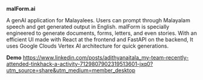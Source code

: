 **malForm.ai**

A genAI application for Malayalees. Users can prompt through Malayalam speech and get generated output in English. malForm is specially engineered to generate documents, forms, letters, and even stories. With an efficient UI made with React at the frontend and FastAPI on the backend, It uses Google Clouds Vertex AI architecture for quick generations.

**Demo**
https://www.linkedin.com/posts/adithyanaitala_my-team-recently-attended-tinkhack-a-activity-7129807902319513601-jxq0?utm_source=share&utm_medium=member_desktop
